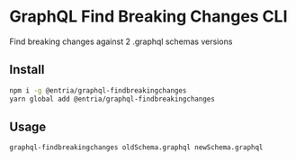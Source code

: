 # GraphQL Find Breaking Changes CLI

Find breaking changes against 2 .graphql schemas versions

## Install

```bash
npm i -g @entria/graphql-findbreakingchanges
yarn global add @entria/graphql-findbreakingchanges
```

## Usage
```bash
graphql-findbreakingchanges oldSchema.graphql newSchema.graphql
```
